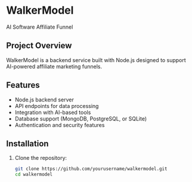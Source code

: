# WalkerModel

AI Software Affiliate Funnel

## Project Overview

WalkerModel is a backend service built with Node.js designed to support AI-powered affiliate marketing funnels. 

## Features

- Node.js backend server
- API endpoints for data processing
- Integration with AI-based tools
- Database support (MongoDB, PostgreSQL, or SQLite)
- Authentication and security features

## Installation

1. Clone the repository:
   ```sh
   git clone https://github.com/yourusername/walkermodel.git
   cd walkermodel

